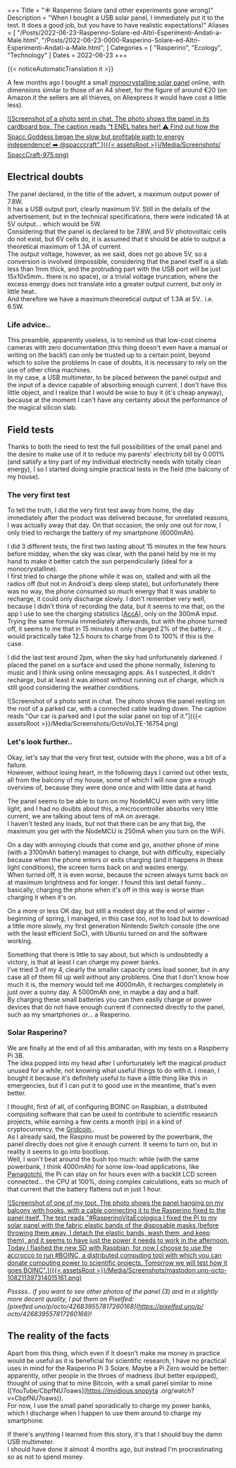 +++
Title = "☀️ Rasperino Solare (and other experiments gone wrong)"
Description = "When I bought a USB solar panel, I immediately put it to the test. It does a good job, but you have to have realistic expectations!"
Aliases = [
  "/Posts/2022-06-23-Rasperino-Solare-ed-Altri-Esperimenti-Andati-a-Male.html",
  "/Posts/2022-06-23-0000-Rasperino-Solare-ed-Altri-Esperimenti-Andati-a-Male.html",
]
Categories = [ "Rasperino", "Ecology", "Technology" ]
Dates = 2022-06-23
+++

{{< noticeAutomaticTranslation it >}}



A few months ago I bought a small [monocrystalline solar panel](https://www.amazon.it/Lixada-Pannello-Monocristallino-Caricabatterie-Cellulare/dp/B071Z1LGFV) online, with dimensions similar to those of an A4 sheet, for the figure of around €20 (on Amazon.it the sellers are all thieves, on Aliexpress it would have cost a little less).

[![Screenshot of a photo sent in chat. The photo shows the panel in its cardboard box. The caption reads "❗️ ENEL hates her! ⚠️ Find out how the Spacc Goddess began the slow but profitable path to energy independence! ➡️ @spacccraft".]({{< assetsRoot >}}/Media/Screenshots/ SpaccCraft-975.png)](https://t.me/SpaccCraft/975)

## Electrical doubts

The panel declared, in the title of the advert, a maximum output power of 7.8W.  
It has a USB output port, clearly maximum 5V. Still in the details of the advertisement, but in the technical specifications, there were indicated 1A at 5V output... which would be 5W.  
Considering that the panel is declared to be 7.8W, and 5V photovoltaic cells do not exist, but 6V cells do, it is assumed that it should be able to output a theoretical maximum of 1.3A of current.  
The output voltage, however, as we said, does not go above 5V, so a conversion is involved (impossible, considering that the panel itself is a slab less than 1mm thick, and the protruding part with the USB port will be just 15x10x5mm.. there is no space), or a trivial voltage truncation, where the excess energy does not translate into a greater output current, but only in little heat..  
And therefore we have a maximum theoretical output of 1.3A at 5V.. i.e. 6.5W.

### Life advice..

This preamble, apparently useless, is to remind us that low-cost cinema cameras with zero documentation (this thing doesn't even have a manual or writing on the back!) can only be trusted up to a certain point, beyond which to solve the problems In case of doubts, it is necessary to rely on the use of other china machines.  
In my case, a USB multimeter, to be placed between the panel output and the input of a device capable of absorbing enough current. I don't have this little object, and I realize that I would be wise to buy it (it's cheap anyway), because at the moment I can't have any certainty about the performance of the magical silicon slab.

## Field tests

Thanks to both the need to test the full possibilities of the small panel and the desire to make use of it to reduce my parents' electricity bill by 0.001% (and satisfy a tiny part of my individual electricity needs with totally clean energy), I so I started doing simple practical tests in the field (the balcony of my house).

### The very first test

To tell the truth, I did the very first test away from home, the day immediately after the product was delivered because, for unrelated reasons, I was actually away that day.
On that occasion, the only one out for now, I only tried to recharge the battery of my smartphone (6000mAh).

I did 3 different tests, the first two lasting about 15 minutes in the few hours before midday, when the sky was clear, with the panel held by me in my hand to make it better catch the sun perpendicularly (ideal for a monocrystalline).  
I first tried to charge the phone while it was on, stalled and with all the radios off (but not in Android's deep sleep state), but unfortunately there was no way, the phone consumed so much energy that it was unable to recharge, it could only discharge slowly. I don't remember very well, because I didn't think of recording the data, but it seems to me that, on the app I use to see the charging statistics ([AccA](https://github.com/MatteCarra/AccA)), only on the 300mA input.  
Trying the same formula immediately afterwards, but with the phone turned off, it seems to me that in 15 minutes it only charged 2% of the battery... it would practically take 12.5 hours to charge from 0 to 100% if this is the case.

I did the last test around 2pm, when the sky had unfortunately darkened. I placed the panel on a surface and used the phone normally, listening to music and I think using online messaging apps. As I suspected, it didn't recharge, but at least it was almost without running out of charge, which is still good considering the weather conditions.

![Screenshot of a photo sent in chat. The photo shows the panel resting on the roof of a parked car, with a connected cable leading down. The caption reads "Our car is parked and I put the solar panel on top of it."]({{< assetsRoot >}}/Media/Screenshots/OctoVoLTE-16754.png)

### Let's look further..

Okay, let's say that the very first test, outside with the phone, was a bit of a failure.  
However, without losing heart, in the following days I carried out other tests, all from the balcony of my house, some of which I will now give a rough overview of, because they were done once and with little data at hand.

The panel seems to be able to turn on my NodeMCU even with very little light, and I had no doubts about this, a microcontroller absorbs very little current, we are talking about tens of mA on average.  
I haven't tested any loads, but not that there can be any that big, the maximum you get with the NodeMCU is 250mA when you turn on the WiFi.

On a day with annoying clouds that come and go, another phone of mine (with a 3100mAh battery) manages to charge, but with difficulty, especially because when the phone enters or exits charging (and it happens in these light conditions), the screen turns back on and wastes energy.  
When turned off, it is even worse, because the screen always turns back on at maximum brightness and for longer. I found this last detail funny... basically, charging the phone when it's off in this way is worse than charging it when it's on.

On a more or less OK day, but still a modest day at the end of winter - beginning of spring, I managed, in this case too, not to load but to download a little more slowly, my first generation Nintendo Switch console (the one with the least efficient SoC), with Ubuntu turned on and the software working.

Something that there is little to say about, but which is undoubtedly a victory, is that at least I can charge my power banks.  
I've tried 3 of my 4, clearly the smaller capacity ones load sooner, but in any case all of them fill up well without any problems. One that I don't know how much it is, the memory would tell me 4000mAh, it recharges completely in just over a sunny day. A 5000mAh one, in maybe a day and a half.  
By charging these small batteries you can then easily charge or power devices that do not have enough current if connected directly to the panel, such as my smartphones or... a Rasperino.

### Solar Rasperino?

We are finally at the end of all this ambaradan, with my tests on a Raspberry Pi 3B.  
The idea popped into my head after I unfortunately left the magical product unused for a while, not knowing what useful things to do with it. I mean, I bought it because it's definitely useful to have a little thing like this in emergencies, but if I can put it to good use in the meantime, that's even better.

I thought, first of all, of configuring BOINC on Raspbian, a distributed computing software that can be used to contribute to scientific research projects, while earning a few cents a month (rip) in a kind of cryptocurrency, the [Gridcoin ](https://gridcoin.us).  
As I already said, the Raspino must be powered by the powerbank, the panel directly does not give it enough current. It seems to turn on, but in reality it seems to go into bootloop.  
Well, I won't beat around the bush too much: while (with the same powerbank, I think 4000mAh) for some low-load applications, like [Pwnagotchi](https://pwnagotchi.ai/), the Pi can stay on for hours even with a backlit LCD screen connected... the CPU at 100%, doing complex calculations, eats so much of that current that the battery flattens out in just 1 hour.

[![Screenshot of one of my toot. The photo shows the panel hanging on my balcony with hooks, with a cable connecting it to the Rasperino fixed to the panel itself. The text reads "#RasperinoVitaEcologica I fixed the Pi to my solar panel with the fabric elastic bands of the disposable masks (before throwing them away, I detach the elastic bands, wash them, and keep them), and it seems to have just the power it needs to work in the afternoon. Today I flashed the new SD with Raspbian, for now I choose to use the accrocco to run #BOINC, a distributed computing tool with which you can donate computing power to scientific projects. Tomorrow we will test how it goes BOINC".]({{< assetsRoot >}}/Media/Screenshots/mastodon.uno-octo-108211397314015161.png)](https://mastodon.uno/@octo/108211397314015161)

_Psssss.. if you want to see other photos of the panel (3) and in a slightly more decent quality, I put them on Pixelfed: [pixelfed.uno/p/octo/426839557817260168](https://pixelfed.uno/p/ octo/426839557817260168)!_

## The reality of the facts

Apart from this thing, which even if it doesn't make me money in practice would be useful as it is beneficial for scientific research, I have no practical uses in mind for the Rasperino Pi 3 Solare. Maybe a Pi Zero would be better: apparently, other people in the throes of madness (but better equipped), thought of using that to mine Bitcoin, with a small panel similar to mine ([YouTube/CbpfNU7oaws](https://invidious.snopyta .org/watch?v=CbpfNU7oaws)).  
For now, I use the small panel sporadically to charge my power banks, which I discharge when I happen to use them around to charge my smartphone.

If there's anything I learned from this story, it's that I should buy the damn USB multimeter.  
I should have done it almost 4 months ago, but instead I'm procrastinating so as not to spend money.